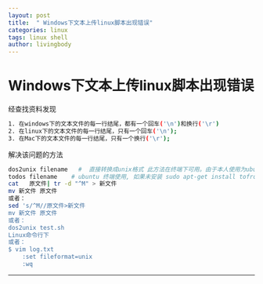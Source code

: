 ```yaml
---
layout: post
title:  " Windows下文本上传linux脚本出现错误"
categories: linux
tags: linux shell
author: livingbody
---
```








# Windows下文本上传linux脚本出现错误

经查找资料发现

```bash
1. 在windows下的文本文件的每一行结尾，都有一个回车('\n')和换行('\r')
2. 在linux下的文本文件的每一行结尾，只有一个回车('\n');
3. 在Mac下的文本文件的每一行结尾，只有一个换行('\r');
```

 


   解决该问题的方法

```bash
dos2unix filename   #  直接转换成unix格式 此方法在终端下可用。由于本人使用为ubuntu系统，没有该命令。
todos filename    # ubuntu 终端使用, 如果未安装 sudo apt-get install tofrodos    todos(相当于unix2dos)，和fromdos(相当于dos2unix)
cat   原文件| tr -d "^M" > 新文件
mv 新文件 原文件
或者：
sed 's/^M//原文件>新文件
mv 新文件 原文件
或者：
dos2unix test.sh
Linux命令行下
或者：
$ vim log.txt 
    :set fileformat=unix
    :wq
```



---------------------
